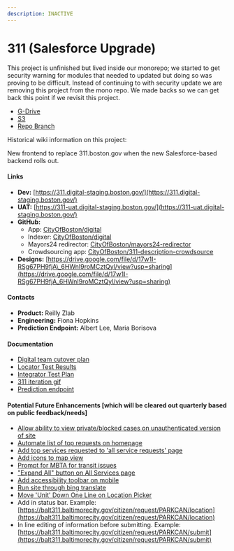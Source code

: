 ```yaml
---
description: INACTIVE
---
```


# 311 \(Salesforce Upgrade\)

This project is unfinished but lived inside our monorepo; we started to get security warning for modules that needed to updated but doing so was proving to be difficult. Instead of continuing to with security update we are removing this project from the mono repo. We made backs so we can get back this point if we revisit this project.

* [G-Drive](https://drive.google.com/file/d/1qwN8-OfvPdtIRaUUtk5j2hrmU8P8r9Kd/view?usp=sharing)
* [S3](https://cob-digital-archives.s3.amazonaws.com/digital/branches/311-indexer.zip)
* [Repo Branch](https://github.com/CityOfBoston/digital/tree/311)



Historical wiki information on this project: 

New frontend to replace 311.boston.gov when the new Salesforce-based backend rolls out.

#### Links

* **Dev:** [https://311.digital-staging.boston.gov/](https://311.digital-staging.boston.gov/)
* **UAT:** [https://311-uat.digital-staging.boston.gov/](https://311-uat.digital-staging.boston.gov/)
* **GitHub:**
  * App: [CityOfBoston/digital](https://github.com/CityOfBoston/digital/tree/develop/services-js/311)
  * Indexer: [CityOfBoston/digital](https://github.com/CityOfBoston/digital/tree/develop/services-js/311-indexer)
  * Mayors24 redirector: [CityOfBoston/mayors24-redirector](https://github.com/CityOfBoston/mayors24-redirector)
  * Crowdsourcing app: [CityOfBoston/311-description-crowdsource](https://github.com/CityOfBoston/311-description-crowdsource)
* **Designs:** [https://drive.google.com/file/d/17w1I-RSg67PH9fjA\_6HWnI9roMCztQyl/view?usp=sharing](https://drive.google.com/file/d/17w1I-RSg67PH9fjA_6HWnI9roMCztQyl/view?usp=sharing) 

#### Contacts

* **Product:** Reilly Zlab
* **Engineering:** Fiona Hopkins
* **Prediction Endpoint:** Albert Lee, Maria Borisova

#### Documentation

* [Digital team cutover plan](https://docs.google.com/document/d/1WpRvUBoF-Qg70DWT7PE8ZEURepQDKyj9tc_kE9RLYaQ/edit?disco=AAAABRCW61A&ts=5a1f1812)
* [Locator Test Results](https://docs.google.com/spreadsheets/d/1OSQiyMkbNYRpGAp73LKF-B0Su1IhlFgryq1q4NQo9vM/edit?ts=5a1c2401#gid=0)
* [Integrator Test Plan](https://docs.google.com/spreadsheets/d/1URGZE2EFJXy7CqRNg5PMMopzCDq_f52MUnJQ7DQ7Ggg/edit?ts=5a2eaa47)
* [311 iteration gif](https://drive.google.com/file/d/1yKJUvkhyp1rp8DU6juoxmqZ9MdR1F3lB/view?usp=sharing)
* [Prediction endpoint](https://github.com/CityOfBoston/311-test-infra/blob/master/README.md)

#### Potential Future Enhancements \[which will be cleared out quarterly based on public feedback/needs\]

* [Allow ability to view private/blocked cases on unauthenticated version of site](https://github.com/CityOfBoston/311/issues/374)
* [Automate list of top requests on homepage](https://github.com/CityOfBoston/311/issues/303)
* [Add top services requested to 'all service requests' page](https://github.com/CityOfBoston/311/issues/332)
* [Add icons to map view](https://github.com/CityOfBoston/311/issues/227)
* [Prompt for MBTA for transit issues](https://github.com/CityOfBoston/311/issues/228)
* ["Expand All" button on All Services page](https://github.com/CityOfBoston/311/issues/752)
* [Add accessibility toolbar on mobile](https://github.com/CityOfBoston/311/issues/397)
* [Run site through bing translate](https://github.com/CityOfBoston/311/issues/214)
* [Move 'Unit' Down One Line on Location Picker](https://github.com/CityOfBoston/311/issues/772)
* Add in status bar. Example: [https://balt311.baltimorecity.gov/citizen/request/PARKCAN/location](https://balt311.baltimorecity.gov/citizen/request/PARKCAN/location)
* In line editing of information before submitting. Example: [https://balt311.baltimorecity.gov/citizen/request/PARKCAN/submit](https://balt311.baltimorecity.gov/citizen/request/PARKCAN/submit)



